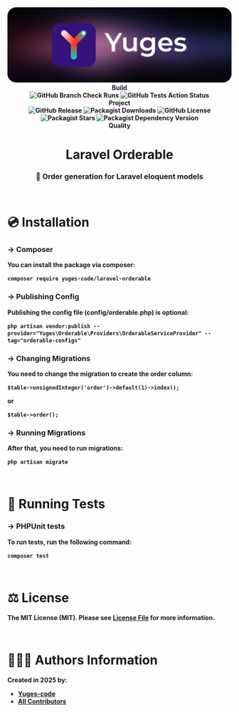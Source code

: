 <div align="center">
    <img src="https://raw.githubusercontent.com/yuges-code/laravel-orderable/master/assets/logo.png">
</div>

<div align="center">
    <b>Build<b>
    <div>
        <img
            alt="GitHub Branch Check Runs"
            src="https://img.shields.io/github/check-runs/yuges-code/laravel-orderable/main"
        >
        <img
            alt="GitHub Tests Action Status"
            src="https://img.shields.io/github/actions/workflow/status/yuges-code/laravel-orderable/testing.yml?branch=main&label=tests&style=flat-square"
        >
    </div>
</div>

<div align="center">
    <b>Project</b>
    <div>
        <img alt="GitHub Release" src="https://img.shields.io/github/v/release/yuges-code/laravel-orderable">
        <img alt="Packagist Downloads" src="https://img.shields.io/packagist/dt/yuges-code/laravel-orderable">
        <img alt="GitHub License" src="https://img.shields.io/github/license/yuges-code/laravel-orderable">
        <img alt="Packagist Stars" src="https://img.shields.io/packagist/stars/yuges-code/laravel-orderable">
        <img
            alt="Packagist Dependency Version"
            src="https://img.shields.io/packagist/dependency-v/yuges-code/laravel-orderable/php"
        >
    </div>
</div>

<div align="center">
    <b>Quality</b>
</div>

<div align="center">
    <h1>Laravel Orderable</h1>
</div>

<div align="center">
    <h3>📶 Order generation for Laravel eloquent models</h3>
</div>

<br>

# 💿 Installation

### → Composer

You can install the package via composer:

```
composer require yuges-code/laravel-orderable
```

### → Publishing Config

Publishing the config file (config/orderable.php) is optional:

```
php artisan vendor:publish --provider="Yuges\Orderable\Providers\OrderableServiceProvider" --tag="orderable-configs"
```

### → Changing Migrations

You need to change the migration to create the order column:

```
$table->unsignedInteger('order')->default(1)->index();
```

or

```
$table->order();
```

### → Running Migrations

After that, you need to run migrations:

```
php artisan migrate
```

<br>

# 🧪 Running Tests

### → PHPUnit tests

To run tests, run the following command:

```
composer test
```

<br>

# ⚖️ License

The MIT License (MIT). Please see [License File](LICENSE) for more information.

<br>

# 🙆🏼‍♂️ Authors Information

Created in 2025 by:

- [Yuges-code](https://github.com/yuges-code)
- [All Contributors](../../contributors)
